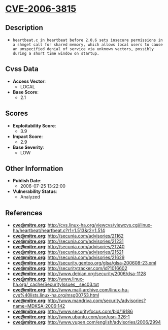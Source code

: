 
# [CVE-2006-3815](https://cve.mitre.org/cgi-bin/cvename.cgi?name=CVE-2006-3815)

## Description

- `heartbeat.c in heartbeat before 2.0.6 sets insecure permissions in a shmget call for shared memory, which allows local users to cause an unspecified denial of service via unknown vectors, possibly during a short time window on startup.`

## Cvss Data

- **Access Vector**:
  - LOCAL
- **Base Score**:
  - 2.1

## Scores

- **Exploitability Score**:
  - 3.9
- **Impact Score**:
  - 2.9
- **Base Severity**:
  - LOW

## Other Information

- **Publish Date**:
  - 2006-07-25 13:22:00
- **Vulnerability Status**:
  - Analyzed

## References

- **cve@mitre.org**: http://cvs.linux-ha.org/viewcvs/viewcvs.cgi/linux-ha/heartbeat/heartbeat.c?r1=1.513&r2=1.514
- **cve@mitre.org**: http://secunia.com/advisories/21162
- **cve@mitre.org**: http://secunia.com/advisories/21231
- **cve@mitre.org**: http://secunia.com/advisories/21240
- **cve@mitre.org**: http://secunia.com/advisories/21521
- **cve@mitre.org**: http://secunia.com/advisories/21629
- **cve@mitre.org**: http://security.gentoo.org/glsa/glsa-200608-23.xml
- **cve@mitre.org**: http://securitytracker.com/id?1016602
- **cve@mitre.org**: http://www.debian.org/security/2006/dsa-1128
- **cve@mitre.org**: http://www.linux-ha.org/_cache/SecurityIssues__sec03.txt
- **cve@mitre.org**: http://www.mail-archive.com/linux-ha-cvs%40lists.linux-ha.org/msg00753.html
- **cve@mitre.org**: http://www.mandriva.com/security/advisories?name=MDKSA-2006:142
- **cve@mitre.org**: http://www.securityfocus.com/bid/19186
- **cve@mitre.org**: http://www.ubuntu.com/usn/usn-326-1
- **cve@mitre.org**: http://www.vupen.com/english/advisories/2006/2994
